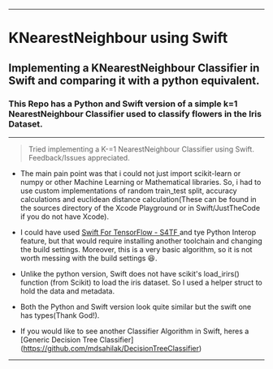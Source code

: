 - - -
# KNearestNeighbour using Swift
## Implementing a KNearestNeighbour Classifier in Swift and comparing it with a python equivalent.
### This Repo has a Python and Swift version of a simple k=1 NearestNeighbour Classifier used to classify flowers in the Iris Dataset.
- - -
> Tried implementing a K-=1 NearestNeighbour Classifier using Swift. Feedback/Issues appreciated.

* The main pain point was that i could not just import scikit-learn or numpy or other Machine Learning or Mathematical libraries. So, i had to use custom implementations of random train_test split, accuracy calculations and euclidean distance calculation(These can be found in the sources directory of the Xcode Playground or in Swift/JustTheCode if you do not have Xcode).

* I could have used [Swift For TensorFlow - S4TF ](https://github.com/tensorflow/swift) and tye Python Interop feature, but that would require installing another toolchain and changing the build settings. Moreover, this is a very basic algorithm, so it is not worth messing with the build settings 😆.

* Unlike the python version, Swift does not have scikit's load_irirs() function (from Scikit) to load the iris dataset. So I used a helper struct to hold the data and metadata. 

* Both the Python and Swift version look quite similar but the swift one has types(Thank God!).

* If you would like to see another Classifier Algorithm in Swift, heres a [Generic Decision Tree Classifier] (https://github.com/mdsahilak/DecisionTreeClassifier)
- - -
